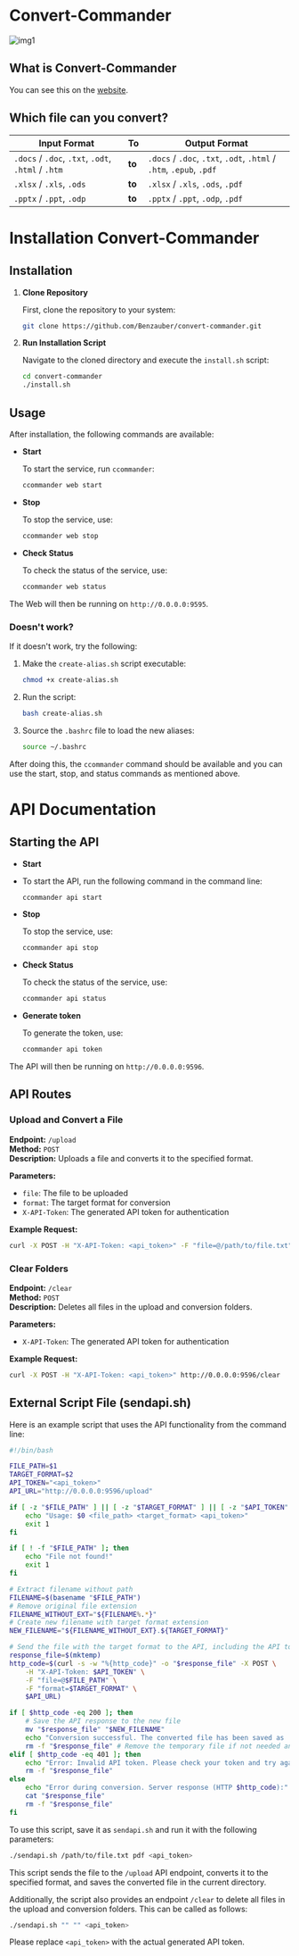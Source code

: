 # Convert-Commander
![img1](https://github.com/Benzauber/convert-commander/blob/main/pictures/1.png?raw=true)

## What is Convert-Commander
You can see this on the [website](https://cc.bleibundgut.ch/).

## Which file can you convert?

| Input Format                                     | To      | Output Format                                                    |
|-------------------------------------------------|---------|------------------------------------------------------------------|
| `.docs` / `.doc`, `.txt`, `.odt`, `.html` / `.htm` | **to**  | `.docs` / `.doc`, `.txt`, `.odt`, `.html` / `.htm`, `.epub`, `.pdf` |
| `.xlsx` / `.xls`, `.ods`                           | **to**  | `.xlsx` / `.xls`, `.ods`, `.pdf`                                 |
| `.pptx` / `.ppt`, `.odp`                        | **to**  | `.pptx` / `.ppt`, `.odp`, `.pdf`                                 |


 
# Installation Convert-Commander

## Installation

1. **Clone Repository**
   
   First, clone the repository to your system:

   ```bash
   git clone https://github.com/Benzauber/convert-commander.git
   ```

2. **Run Installation Script**
   
   Navigate to the cloned directory and execute the `install.sh` script:

   ```bash
   cd convert-commander
   ./install.sh
   ```

## Usage

After installation, the following commands are available:

* **Start**
  
  To start the service, run `ccommander`:

  ```bash
  ccommander web start
  ```

* **Stop**
  
  To stop the service, use:

  ```bash
  ccommander web stop
  ```

* **Check Status**
  
  To check the status of the service, use:

  ```bash
  ccommander web status
  ```
The Web will then be running on `http://0.0.0.0:9595`.

### Doesn't work?

If it doesn't work, try the following:

1. Make the `create-alias.sh` script executable:

   ```bash
   chmod +x create-alias.sh
   ```

2. Run the script:

   ```bash
   bash create-alias.sh
   ```

3. Source the `.bashrc` file to load the new aliases:

   ```bash
   source ~/.bashrc
   ```

After doing this, the `ccommander` command should be available and you can use the start, stop, and status commands as mentioned above.

# API Documentation

## Starting the API



* **Start**
* To start the API, run the following command in the command line:
  ```bash
  ccommander api start
  ```

* **Stop**
  
  To stop the service, use:

  ```bash
  ccommander api stop
  ```

* **Check Status**
  
  To check the status of the service, use:

  ```bash
  ccommander api status
  ```

* **Generate token**
  
   To generate the token, use:

  ```bash
  ccommander api token
  ```

The API will then be running on `http://0.0.0.0:9596`.

## API Routes

### Upload and Convert a File

**Endpoint:** `/upload`  
**Method:** `POST`  
**Description:** Uploads a file and converts it to the specified format.

**Parameters:**
* `file`: The file to be uploaded
* `format`: The target format for conversion
* `X-API-Token`: The generated API token for authentication

**Example Request:**

```bash
curl -X POST -H "X-API-Token: <api_token>" -F "file=@/path/to/file.txt" -F "format=pdf" http://0.0.0.0:9596/upload
```

### Clear Folders

**Endpoint:** `/clear`  
**Method:** `POST`  
**Description:** Deletes all files in the upload and conversion folders.

**Parameters:**
* `X-API-Token`: The generated API token for authentication

**Example Request:**

```bash
curl -X POST -H "X-API-Token: <api_token>" http://0.0.0.0:9596/clear
```

## External Script File (sendapi.sh)

Here is an example script that uses the API functionality from the command line:

```bash
#!/bin/bash

FILE_PATH=$1
TARGET_FORMAT=$2
API_TOKEN="<api_token>"
API_URL="http://0.0.0.0:9596/upload"

if [ -z "$FILE_PATH" ] || [ -z "$TARGET_FORMAT" ] || [ -z "$API_TOKEN" ]; then
    echo "Usage: $0 <file_path> <target_format> <api_token>"
    exit 1
fi

if [ ! -f "$FILE_PATH" ]; then
    echo "File not found!"
    exit 1
fi

# Extract filename without path
FILENAME=$(basename "$FILE_PATH")
# Remove original file extension
FILENAME_WITHOUT_EXT="${FILENAME%.*}"
# Create new filename with target format extension
NEW_FILENAME="${FILENAME_WITHOUT_EXT}.${TARGET_FORMAT}"

# Send the file with the target format to the API, including the API token in the header
response_file=$(mktemp)
http_code=$(curl -s -w "%{http_code}" -o "$response_file" -X POST \
    -H "X-API-Token: $API_TOKEN" \
    -F "file=@$FILE_PATH" \
    -F "format=$TARGET_FORMAT" \
    $API_URL)

if [ $http_code -eq 200 ]; then
    # Save the API response to the new file
    mv "$response_file" "$NEW_FILENAME"
    echo "Conversion successful. The converted file has been saved as '$NEW_FILENAME'."
    rm -f "$response_file" # Remove the temporary file if not needed anymore
elif [ $http_code -eq 401 ]; then
    echo "Error: Invalid API token. Please check your token and try again."
    rm -f "$response_file"
else
    echo "Error during conversion. Server response (HTTP $http_code):"
    cat "$response_file"
    rm -f "$response_file"
fi
```

To use this script, save it as `sendapi.sh` and run it with the following parameters:

```bash
./sendapi.sh /path/to/file.txt pdf <api_token>
```

This script sends the file to the `/upload` API endpoint, converts it to the specified format, and saves the converted file in the current directory.

Additionally, the script also provides an endpoint `/clear` to delete all files in the upload and conversion folders. This can be called as follows:

```bash
./sendapi.sh "" "" <api_token>
```

Please replace `<api_token>` with the actual generated API token.


